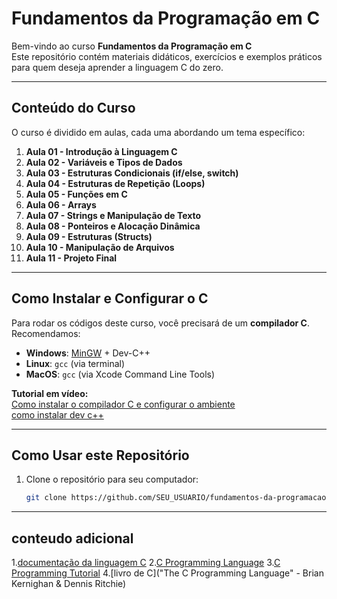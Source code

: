 # Fundamentos da Programação em C

Bem-vindo ao curso **Fundamentos da Programação em C**  
Este repositório contém materiais didáticos, exercícios e exemplos práticos para quem deseja aprender a linguagem C do zero.

---

## Conteúdo do Curso

O curso é dividido em aulas, cada uma abordando um tema específico:

1. **Aula 01 - Introdução à Linguagem C**  
2. **Aula 02 - Variáveis e Tipos de Dados**  
3. **Aula 03 - Estruturas Condicionais (if/else, switch)**  
4. **Aula 04 - Estruturas de Repetição (Loops)**  
5. **Aula 05 - Funções em C**  
6. **Aula 06 - Arrays**  
7. **Aula 07 - Strings e Manipulação de Texto**  
8. **Aula 08 - Ponteiros e Alocação Dinâmica**  
9. **Aula 09 - Estruturas (Structs)**  
10. **Aula 10 - Manipulação de Arquivos**  
11. **Aula 11 - Projeto Final**  

---

## Como Instalar e Configurar o C

Para rodar os códigos deste curso, você precisará de um **compilador C**. Recomendamos:  

- **Windows**: [MinGW](https://www.mingw-w64.org/) + Dev-C++  
- **Linux**: `gcc` (via terminal)  
- **MacOS**: `gcc` (via Xcode Command Line Tools)  

 **Tutorial em vídeo:**  
[Como instalar o compilador C e configurar o ambiente](https://www.youtube.com/watch?v=s0oDyD-4TYA)  
[como instalar dev c++](https://www.youtube.com/watch?v=00cTn4-xxrY)

---

##  Como Usar este Repositório

1. Clone o repositório para seu computador:
   ```sh
   git clone https://github.com/SEU_USUARIO/fundamentos-da-programacao-em-c.git


---

## conteudo adicional

1.[documentação da linguagem C](https://devdocs.io/c/)
2.[C Programming Language](https://www.programiz.com/c-programming)
3.[C Programming Tutorial](https://www.w3schools.in/c-tutorial/)
4.[livro de C]("The C Programming Language" - Brian Kernighan & Dennis Ritchie)


